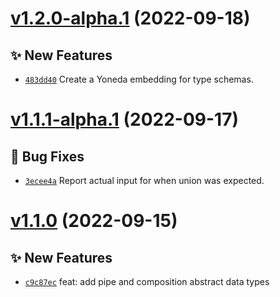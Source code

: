 # [v1.2.0-alpha.1](https://github.com/aaditmshah/typecraft/compare/v1.1.1-alpha.1...v1.2.0-alpha.1) (2022-09-18)

## ✨ New Features

- [`483dd40`](https://github.com/aaditmshah/typecraft/commit/483dd40) Create a Yoneda embedding for type schemas.

# [v1.1.1-alpha.1](https://github.com/aaditmshah/typecraft/compare/v1.1.0...v1.1.1-alpha.1) (2022-09-17)

## 🐛 Bug Fixes

- [`3ecee4a`](https://github.com/aaditmshah/typecraft/commit/3ecee4a) Report actual input for when union was expected.

# [v1.1.0](https://github.com/aaditmshah/typecraft/compare/v1.0.0...v1.1.0) (2022-09-15)

## ✨ New Features

- [`c9c87ec`](https://github.com/aaditmshah/typecraft/commit/c9c87ec) feat: add pipe and composition abstract data types
